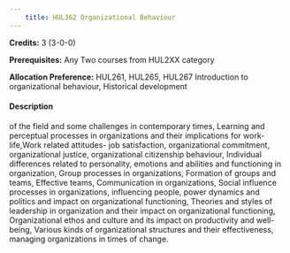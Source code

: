 ```yaml
---
    title: HUL362 Organizational Behaviour
---
```

**Credits:** 3 (3-0-0)



**Prerequisites:** Any Two courses from HUL2XX category 

**Allocation Preference:** HUL261, HUL265, HUL267 Introduction to organizational behaviour, Historical development

#### Description 
of the field and some challenges in contemporary times, Learning and perceptual processes in organizations and their implications for work-life,Work related attitudes- job satisfaction, organizational commitment, organizational justice, organizational citizenship behaviour, Individual differences related to personality, emotions and abilities and functioning in organization, Group processes in organizations, Formation of groups and teams, Effective teams, Communication in organizations, Social influence processes in organizations, influencing people, power dynamics and politics and impact on organizational functioning, Theories and styles of leadership in organization and their impact on organizational functioning, Organizational ethos and culture and its impact on productivity and well- being, Various kinds of organizational structures and their effectiveness, managing organizations in times of change.